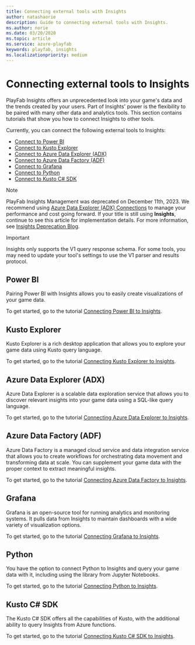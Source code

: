 ```yaml
---
title: Connecting external tools with Insights
author: natashaorie
description: Guide to connecting external tools with Insights. 
ms.author: norie
ms.date: 03/20/2020    
ms.topic: article
ms.service: azure-playfab
keywords: playfab, insights
ms.localizationpriority: medium
---
```


# Connecting external tools to Insights

PlayFab Insights offers an unprecedented look into your game's data and the trends created by your users. Part of Insights' power is the flexibility to be paired with many other data and analytics tools. This section contains tutorials that show you how to connect Insights to other tools.

Currently, you can connect the following external tools to Insights: 
  - [Connect to Power BI](#power-bi)
  - [Connect to Kusto Explorer](#kusto-explorer)
  - [Connect to Azure Data Explorer (ADX)](#azure-data-explorer-adx)
  - [Connect to Azure Data Factory (ADF)](#azure-data-factory-adf)
  - [Connect to Grafana](#grafana)
  - [Connect to Python](#python)
  - [Connect to Kusto C# SDK](#kusto-c-sdk)

> [!NOTE]
> PlayFab Insights Management was deprecated on December 11th, 2023. We recommend using [Azure Data Explorer (ADX) Connections](../../export-data/data-connection-adx.md) to manage your performance and cost going forward. If your title is still using **Insights**, continue to see this article for implementation details. For more information, see [Insights Deprecation Blog](https://developer.microsoft.com/en-us/games/articles/2023/09/playfab-insights-management-to-be-deprecated-starting-december-11/).

> [!IMPORTANT]
> Insights only supports the V1 query response schema. For some tools, you may need to update your tool's settings to use the V1 parser and results protocol.
>
  
## Power BI
Pairing Power BI with Insights allows you to easily create visualizations of your game data. 

To get started, go to the tutorial [Connecting Power BI to Insights](connecting-power-bi-to-insights.md).

## Kusto Explorer

Kusto Explorer is a rich desktop application that allows you to explore your game data using Kusto query language.

To get started, go to the tutorial [Connecting Kusto Explorer to Insights](connecting-kusto-explorer-to-insights.md).

## Azure Data Explorer (ADX)

Azure Data Explorer is a scalable data exploration service that allows you to discover relevant insights into your game data using a SQL-like query language. 

To get started, go to the tutorial [Connecting Azure Data Explorer to Insights](connecting-azure-data-explorer-to-insights.md).

## Azure Data Factory (ADF)

Azure Data Factory is a managed cloud service and data integration service that allows you to create workflows for orchestrating data movement and transforming data at scale. You can supplement your game data with the proper context to extract meaningful insights. 

To get started, go to the tutorial [Connecting Azure Data Factory to Insights](connecting-azure-data-factory-to-insights.md).

## Grafana

Grafana is an open-source tool for running analytics and monitoring systems. It pulls data from Insights to maintain dashboards with a wide variety of visualization options.

To get started, go to the tutorial [Connecting Grafana to Insights](connecting-grafana-to-insights.md).

## Python

You have the option to connect Python to Insights and query your game data with it, including using the library from Jupyter Notebooks.

To get started, go to the tutorial [Connecting Python to Insights](connecting-python-to-insights.md).

## Kusto C# SDK

The Kusto C# SDK offers all the capabilities of Kusto, with the additional ability to query Insights from Azure functions. 

To get started, go to the tutorial [Connecting Kusto C# SDK to Insights](connecting-kusto-csharp-to-insights.md).